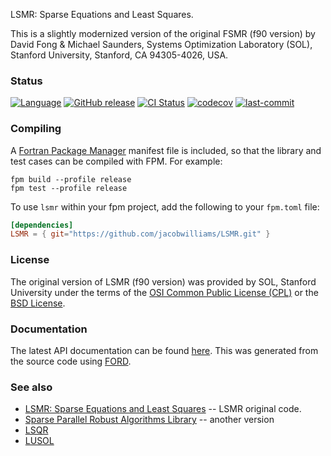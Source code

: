 LSMR: Sparse Equations and Least Squares.

This is a slightly modernized version of the original FSMR (f90 version) by David Fong & Michael Saunders, Systems Optimization Laboratory (SOL), Stanford University, Stanford, CA 94305-4026, USA.

### Status

[![Language](https://img.shields.io/badge/-Fortran-734f96?logo=fortran&logoColor=white)](https://github.com/topics/fortran)
[![GitHub release](https://img.shields.io/github/release/jacobwilliams/LSMR.svg)](https://github.com/jacobwilliams/LSMR/releases/latest)
[![CI Status](https://github.com/jacobwilliams/LSMR/actions/workflows/CI.yml/badge.svg)](https://github.com/jacobwilliams/LSMR/actions)
[![codecov](https://codecov.io/gh/jacobwilliams/LSMR/branch/master/graph/badge.svg)](https://codecov.io/gh/jacobwilliams/LSMR)
[![last-commit](https://img.shields.io/github/last-commit/jacobwilliams/LSMR)](https://github.com/jacobwilliams/LSMR/commits/master)

### Compiling

A [Fortran Package Manager](https://github.com/fortran-lang/fpm) manifest file is included, so that the library and test cases can be compiled with FPM. For example:

```
fpm build --profile release
fpm test --profile release
```

To use `lsmr` within your fpm project, add the following to your `fpm.toml` file:
```toml
[dependencies]
LSMR = { git="https://github.com/jacobwilliams/LSMR.git" }
```

### License

The original version of LSMR (f90 version) was provided by SOL, Stanford University under the terms of the [OSI Common Public License (CPL)](http://www.opensource.org/licenses/cpl1.0.php) or the [BSD License](http://www.opensource.org/licenses/bsd-license.php).

### Documentation

The latest API documentation can be found [here](https://jacobwilliams.github.io/LSMR/). This was generated from the source code using [FORD](https://github.com/Fortran-FOSS-Programmers/ford).

### See also

 * [LSMR: Sparse Equations and Least Squares](https://web.stanford.edu/group/SOL/software/lsmr/) -- LSMR original code.
 * [Sparse Parallel Robust Algorithms Library](https://github.com/ralna/spral) -- another version
 * [LSQR](https://github.com/jacobwilliams/LSQR)
 * [LUSOL](https://github.com/jacobwilliams/lusol)
